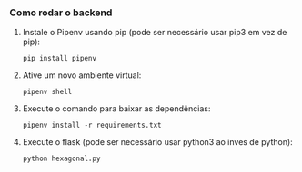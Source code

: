 ### Como rodar o backend

1) Instale o Pipenv usando pip (pode ser necessário usar pip3 em vez de pip):   
  
    ~~~
    pip install pipenv 
    ~~~

2) Ative um novo ambiente virtual:

    ~~~
    pipenv shell
    ~~~

3) Execute o comando para baixar as dependências:

    ~~~
    pipenv install -r requirements.txt
    ~~~

4) Execute o flask (pode ser necessário usar python3 ao inves de python):

    ~~~
    python hexagonal.py
    ~~~